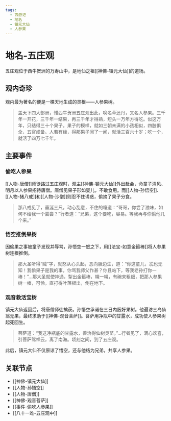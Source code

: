 ```yaml
---
tags:
  - 西游记
  - 地名
  - 镇元大仙
  - 人参果
---
```


# 地名-五庄观

五庄观位于西牛贺洲的万寿山中，是地仙之祖[[神佛-镇元大仙]]的道场。

## 观内奇珍

观内最为著名的便是一棵天地生成的灵根——人参果树。

> 盖天下四大部洲，惟西牛贺洲五庄观出此，唤名草还丹，又名人参果。三千年一开花，三千年一结果，再三千年才得熟，短头一万年方得吃。似这万年，只结得三十个果子。果子的模样，就如三朝未满的小孩相似，四肢俱全，五官咸备。人若有缘，得那果子闻了一闻，就活三百六十岁；吃一个，就活了四万七千年。

## 主要事件

### 偷吃人参果

[[人物-唐僧]]师徒路过五庄观时，观主[[神佛-镇元大仙]]外出赴会，命童子清风、明月以人参果招待唐僧。唐僧见果子形如婴儿，不敢食用。而[[人物-孙悟空]]、[[人物-猪八戒]]和[[人物-沙僧]]则忍不住诱惑，偷摘了果子分食。

> 那八戒见了，垂涎三尺，动心乱意，不住的嚷道：“哥哥，你尝了滋味，如何不给我一个尝尝？”行者道：“兄弟，这个要吃，容易。等我再与你偷他几个来。”

### 悟空推倒果树

因偷果之事被童子发现并辱骂，孙悟空一怒之下，用[[法宝-如意金箍棒]]将人参果树连根推倒。

> 那大圣听得“贼”字，就怒从心头起，恶向胆边生，道：“你这童儿，忒也无知！我偷果子是我的事，你骂我师父作甚？你且站下，等我老孙打你一棒！”...那大圣就使神通，掣出金箍棒，幌一幌，有碗来粗细，把那人参果树一棒，可怜，直打得叶落根出，倒在地下。

### 观音救活宝树

镇元大仙返回后，将唐僧师徒擒获。孙悟空承诺在三日内医好果树。他遍访三岛仙翁无果，最终求助于[[神佛-观音菩萨]]。菩萨用净瓶中的甘露水，成功使人参果树起死回生。

> 菩萨道：“我这净瓶底的甘露水，善治得仙树灵苗。”...行者见了，满心欢喜，引菩萨驾祥云，离了南海。顷刻之间，到了五庄观。

此后，镇元大仙不仅原谅了悟空，还与他结为兄弟，共享人参果。

## 关联节点
- [[神佛-镇元大仙]]
- [[人物-孙悟空]]
- [[人物-唐僧]]
- [[神佛-观音菩萨]]
- [[事件-偷吃人参果]]
- [[八十一难-五庄观中]]
